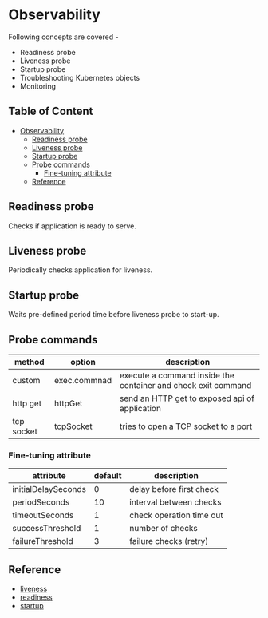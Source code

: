 # Observability

Following concepts are covered -

- Readiness probe
- Liveness probe
- Startup probe
- Troubleshooting Kubernetes objects
- Monitoring

## Table of Content  <!-- omit in toc -->

- [Observability](#observability)
  - [Readiness probe](#readiness-probe)
  - [Liveness probe](#liveness-probe)
  - [Startup probe](#startup-probe)
  - [Probe commands](#probe-commands)
    - [Fine-tuning attribute](#fine-tuning-attribute)
  - [Reference](#reference)


## Readiness probe

Checks if application is ready to serve.

## Liveness probe

Periodically checks application for liveness.

## Startup probe

Waits pre-defined period time before liveness probe to start-up.

## Probe commands

| method | option | description |
|---     |---     |---          |
|custom  |exec.commnad| execute a command inside the container and check exit command|
|http get| httpGet| send an HTTP get to exposed api of application|
|tcp socket| tcpSocket| tries to open a TCP socket to a port|

### Fine-tuning attribute

|attribute |default  |description                   |
|---       |---      |---                           |
|initialDelaySeconds |0  | delay before first check |
|periodSeconds       |10 | interval between checks  |
|timeoutSeconds      |1  | check operation time out |
|successThreshold    |1  | number of checks         |
|failureThreshold    |3  | failure checks (retry)   |

## Reference

- [liveness](/stgd/005-observability/liveness-probe.md)
- [readiness](/stgd/005-observability/readiness-probe.md)
- [startup](/stgd/005-observability/startup-probe.md)
